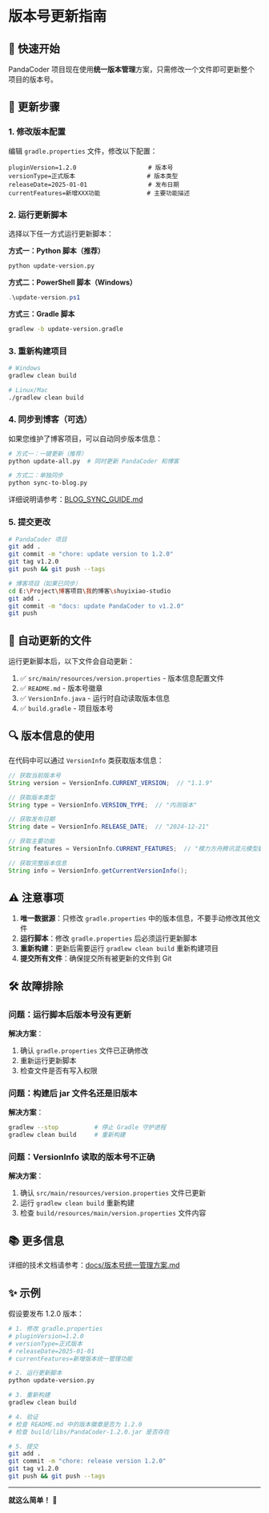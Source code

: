 # 版本号更新指南

## 📌 快速开始

PandaCoder 项目现在使用**统一版本管理**方案，只需修改一个文件即可更新整个项目的版本号。

## 🎯 更新步骤

### 1. 修改版本配置

编辑 `gradle.properties` 文件，修改以下配置：

```properties
pluginVersion=1.2.0                    # 版本号
versionType=正式版本                    # 版本类型
releaseDate=2025-01-01                 # 发布日期
currentFeatures=新增XXX功能             # 主要功能描述
```

### 2. 运行更新脚本

选择以下任一方式运行更新脚本：

**方式一：Python 脚本（推荐）**
```bash
python update-version.py
```

**方式二：PowerShell 脚本（Windows）**
```powershell
.\update-version.ps1
```

**方式三：Gradle 脚本**
```bash
gradlew -b update-version.gradle
```

### 3. 重新构建项目

```bash
# Windows
gradlew clean build

# Linux/Mac
./gradlew clean build
```

### 4. 同步到博客（可选）

如果您维护了博客项目，可以自动同步版本信息：

```bash
# 方式一：一键更新（推荐）
python update-all.py  # 同时更新 PandaCoder 和博客

# 方式二：单独同步
python sync-to-blog.py
```

详细说明请参考：[BLOG_SYNC_GUIDE.md](BLOG_SYNC_GUIDE.md)

### 5. 提交更改

```bash
# PandaCoder 项目
git add .
git commit -m "chore: update version to 1.2.0"
git tag v1.2.0
git push && git push --tags

# 博客项目（如果已同步）
cd E:\Project\博客项目\我的博客\shuyixiao-studio
git add .
git commit -m "docs: update PandaCoder to v1.2.0"
git push
```

## 📝 自动更新的文件

运行更新脚本后，以下文件会自动更新：

1. ✅ `src/main/resources/version.properties` - 版本信息配置文件
2. ✅ `README.md` - 版本号徽章
3. ✅ `VersionInfo.java` - 运行时自动读取版本信息
4. ✅ `build.gradle` - 项目版本号

## 🔍 版本信息的使用

在代码中可以通过 `VersionInfo` 类获取版本信息：

```java
// 获取当前版本号
String version = VersionInfo.CURRENT_VERSION;  // "1.1.9"

// 获取版本类型
String type = VersionInfo.VERSION_TYPE;  // "内测版本"

// 获取发布日期
String date = VersionInfo.RELEASE_DATE;  // "2024-12-21"

// 获取主要功能
String features = VersionInfo.CURRENT_FEATURES;  // "模力方舟腾讯混元模型翻译为默认值"

// 获取完整版本信息
String info = VersionInfo.getCurrentVersionInfo();
```

## ⚠️ 注意事项

1. **唯一数据源**：只修改 `gradle.properties` 中的版本信息，不要手动修改其他文件
2. **运行脚本**：修改 `gradle.properties` 后必须运行更新脚本
3. **重新构建**：更新后需要运行 `gradlew clean build` 重新构建项目
4. **提交所有文件**：确保提交所有被更新的文件到 Git

## 🛠️ 故障排除

### 问题：运行脚本后版本号没有更新

**解决方案**：
1. 确认 `gradle.properties` 文件已正确修改
2. 重新运行更新脚本
3. 检查文件是否有写入权限

### 问题：构建后 jar 文件名还是旧版本

**解决方案**：
```bash
gradlew --stop          # 停止 Gradle 守护进程
gradlew clean build     # 重新构建
```

### 问题：VersionInfo 读取的版本号不正确

**解决方案**：
1. 确认 `src/main/resources/version.properties` 文件已更新
2. 运行 `gradlew clean build` 重新构建
3. 检查 `build/resources/main/version.properties` 文件内容

## 📚 更多信息

详细的技术文档请参考：[docs/版本号统一管理方案.md](docs/版本号统一管理方案.md)

## ✨ 示例

假设要发布 1.2.0 版本：

```bash
# 1. 修改 gradle.properties
# pluginVersion=1.2.0
# versionType=正式版本
# releaseDate=2025-01-01
# currentFeatures=新增版本统一管理功能

# 2. 运行更新脚本
python update-version.py

# 3. 重新构建
gradlew clean build

# 4. 验证
# 检查 README.md 中的版本徽章是否为 1.2.0
# 检查 build/libs/PandaCoder-1.2.0.jar 是否存在

# 5. 提交
git add .
git commit -m "chore: release version 1.2.0"
git tag v1.2.0
git push && git push --tags
```

---

**就这么简单！** 🎉

